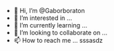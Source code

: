 - 👋 Hi, I’m @Gaborboraton
- 👀 I’m interested in ...
- 🌱 I’m currently learning ...
- 💞️ I’m looking to collaborate on ...
- 📫 How to reach me ...
sssasdz
<!---
Gaborboraton/Gaborboraton is a ✨ special ✨ repository because its `README.md` (this file) appears on your GitHub profile.
You can click the Preview link to take a look at your changes.
--->
